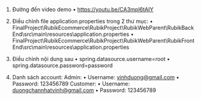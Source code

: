 1. Đường đến video demo 
•	https://youtu.be/CA3mpl6tAIY

3. Điều chỉnh file application.properties trong 2 thư mục:
•	FinalProject\RubikEcommerce\RubikProject\RubikWebParent\RubikBackEnd\src\main\resources\application.properties 
•	FinalProject\RubikEcommerce\RubikProject\RubikWebParent\RubikFrontEnd\src\main\resources\application.properties 

4. Điều chỉnh nội dung sau 
•	spring.datasource.username=root 
•	spring.datasource.password=password 

5. Danh sách account:
Admin:
•	Username: vinhduong@gmail.com
•	Password: 123456789
Customer: 
•	Username: duongchannhatvinh@gmail.com
•	Password: 123456789
